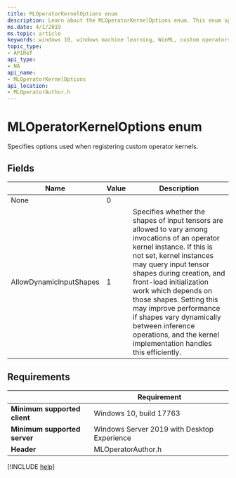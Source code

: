 ```yaml
---
title: MLOperatorKernelOptions enum
description: Learn about the MLOperatorKernelOptions enum. This enum specifies options used when registering custom operator kernels.
ms.date: 4/1/2019
ms.topic: article
keywords: windows 10, windows machine learning, WinML, custom operators, MLOperatorKernelOptions
topic_type:
- APIRef
api_type:
- NA
api_name:
- MLOperatorKernelOptions
api_location:
- MLOperatorAuthor.h
---
```


# MLOperatorKernelOptions enum

Specifies options used when registering custom operator kernels.

## Fields

| Name | Value | Description |
|------|-------|-------------|
| None | 0 | |
| AllowDynamicInputShapes | 1 | Specifies whether the shapes of input tensors are allowed to vary among invocations of an operator kernel instance. If this is not set, kernel instances may query input tensor shapes during creation, and front-load initialization work which depends on those shapes. Setting this may improve performance if shapes vary dynamically between inference operations, and the kernel implementation handles this efficiently. |

## Requirements

| | Requirement |
|-|-|
| **Minimum supported client** | Windows 10, build 17763 |
| **Minimum supported server** | Windows Server 2019 with Desktop Experience |
| **Header** | MLOperatorAuthor.h |

[!INCLUDE [help](../../includes/get-help.md)]
